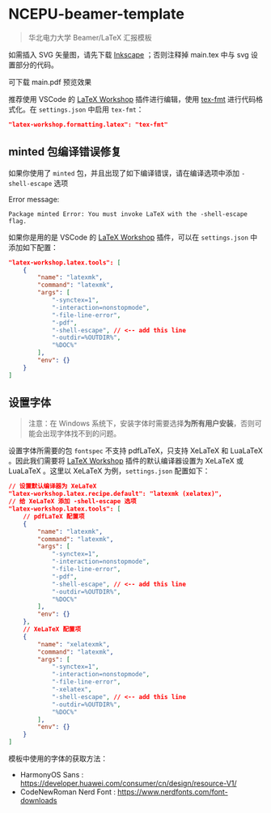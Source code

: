 # NCEPU-beamer-template

> 华北电力大学 Beamer/LaTeX 汇报模板

如需插入 SVG 矢量图，请先下载 [Inkscape](https://inkscape.org/zh-hans/) ；否则注释掉 main.tex 中与 svg 设置部分的代码。

可下载 main.pdf 预览效果

推荐使用 VSCode 的 [LaTeX Workshop](https://marketplace.visualstudio.com/items?itemName=James-Yu.latex-workshop) 插件进行编辑，使用 [tex-fmt](https://github.com/WGUNDERWOOD/tex-fmt?tab=readme-ov-file#cargo) 进行代码格式化。在 `settings.json` 中启用 `tex-fmt`：

```json
"latex-workshop.formatting.latex": "tex-fmt"
```

## minted 包编译错误修复

如果你使用了 `minted` 包，并且出现了如下编译错误，请在编译选项中添加 `-shell-escape` 选项

Error message:

```text
Package minted Error: You must invoke LaTeX with the -shell-escape flag.
```

如果你是用的是 VSCode 的 [LaTeX Workshop](https://marketplace.visualstudio.com/items?itemName=James-Yu.latex-workshop) 插件，可以在 `settings.json` 中添加如下配置：

```json
"latex-workshop.latex.tools": [
    {
        "name": "latexmk",
        "command": "latexmk",
        "args": [
            "-synctex=1",
            "-interaction=nonstopmode",
            "-file-line-error",
            "-pdf",
            "-shell-escape", // <-- add this line
            "-outdir=%OUTDIR%",
            "%DOC%"
        ],
        "env": {}
    }
]
```

## 设置字体

> 注意：在 Windows 系统下，安装字体时需要选择**为所有用户安装**，否则可能会出现字体找不到的问题。

设置字体所需要的包 `fontspec` 不支持 pdfLaTeX，只支持 XeLaTeX 和 LuaLaTeX 。因此我们需要将 [LaTeX Workshop](https://marketplace.visualstudio.com/items?itemName=James-Yu.latex-workshop) 插件的默认编译器设置为 XeLaTeX 或 LuaLaTeX 。这里以 XeLaTeX 为例，`settings.json` 配置如下：

```json
// 设置默认编译器为 XeLaTeX
"latex-workshop.latex.recipe.default": "latexmk (xelatex)",
// 给 XeLaTeX 添加 -shell-escape 选项
"latex-workshop.latex.tools": [
    // pdfLaTeX 配置项
    {
        "name": "latexmk",
        "command": "latexmk",
        "args": [
            "-synctex=1",
            "-interaction=nonstopmode",
            "-file-line-error",
            "-pdf",
            "-shell-escape", // <-- add this line
            "-outdir=%OUTDIR%",
            "%DOC%"
        ],
        "env": {}
    },
    // XeLaTeX 配置项
    {
        "name": "xelatexmk",
        "command": "latexmk",
        "args": [
            "-synctex=1",
            "-interaction=nonstopmode",
            "-file-line-error",
            "-xelatex",
            "-shell-escape", // <-- add this line
            "-outdir=%OUTDIR%",
            "%DOC%"
        ],
        "env": {}
    }
]
```

模板中使用的字体的获取方法：

- HarmonyOS Sans : <https://developer.huawei.com/consumer/cn/design/resource-V1/>
- CodeNewRoman Nerd Font : <https://www.nerdfonts.com/font-downloads>
